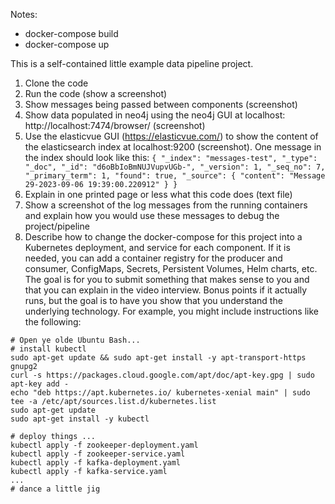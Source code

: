 Notes:
- docker-compose build
- docker-compose up

This is a self-contained little example data pipeline project.

1. Clone the code
2. Run the code (show a screenshot)
3. Show messages being passed between components (screenshot)
4. Show data populated in neo4j using the neo4j GUI at localhost: http://localhost:7474/browser/ (screenshot)
5. Use the elasticvue GUI (https://elasticvue.com/) to show the content of the elasticsearch index at localhost:9200 (screenshot). One message in the index should look like this: ```{
	"_index": "messages-test",
	"_type": "_doc",
	"_id": "d6oBbIoBmNUJVupvUGb-",
	"_version": 1,
	"_seq_no": 7,
	"_primary_term": 1,
	"found": true,
	"_source": {
		"content": "Message 29-2023-09-06 19:39:00.220912"
	}
}```
6. Explain in one printed page or less what this code does (text file)
7. Show a screenshot of the log messages from the running containers and explain how you would use these messages to debug the project/pipeline
8. Describe how to change the docker-compose for this project into a Kubernetes deployment, and service for each component. If it is needed, you can add a container registry for the producer and consumer, ConfigMaps, Secrets, Persistent Volumes, Helm charts, etc. The goal is for you to submit something that makes sense to you and that you can explain in the video interview. Bonus points if it actually runs, but the goal is to have you show that you understand the underlying technology. For example, you might include instructions like the following:

```
# Open ye olde Ubuntu Bash...
# install kubectl
sudo apt-get update && sudo apt-get install -y apt-transport-https gnupg2
curl -s https://packages.cloud.google.com/apt/doc/apt-key.gpg | sudo apt-key add -
echo "deb https://apt.kubernetes.io/ kubernetes-xenial main" | sudo tee -a /etc/apt/sources.list.d/kubernetes.list
sudo apt-get update
sudo apt-get install -y kubectl

# deploy things ... 
kubectl apply -f zookeeper-deployment.yaml
kubectl apply -f zookeeper-service.yaml
kubectl apply -f kafka-deployment.yaml
kubectl apply -f kafka-service.yaml
...
# dance a little jig
```
